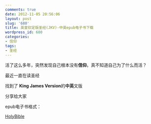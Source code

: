 ```yaml
---
comments: true
date: 2012-11-05 20:56:06
layout: post
slug: '680'
title: 英皇钦定版圣经(JKV)-中英epub电子书下载
wordpress_id: 680
categories:
- 信仰
tags:
- 圣经
---
```


活了这么多年，突然发现自己根本没有**信仰**。真不知道自己为了什么而活？



最近一直在读圣经

找到了 **King James Version**的**中英**文版

分享给大家



epub电子书格式：

[HolyBible](http://baham.co/11_05_680.html/holybible)
